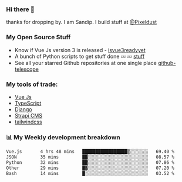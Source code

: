 ### Hi there 👋

thanks for dropping by.
I am Sandip. I build stuff at [@Pixeldust](github.com/pixeldust-in/)

###  **My Open Source Stuff**

 - Know if Vue Js version 3 is released -  [isvue3readyyet](https://github.com/sandiprb/isvue3readyyet)
 - A bunch of Python scripts to get stuff done 💤 💤 [stuff](https://github.com/sandiprb/stuff)
 - See all your starred Github repositories at one single place [github-telescope](https://github.com/sandiprb/github-telescope)



###  **My tools of trade:**
 - [Vue Js](https://github.com/vuejs/vue/)
 - [TypeScript](https://github.com/microsoft/TypeScript)
 - [Django](github.com/django/django)
 - [Strapi CMS](github.com/strapi/strapi)
 - [tailwindcss](https://github.com/tailwindlabs/tailwindcss)


###  📊 **My Weekly development breakdown**
<!--START_SECTION:waka-->

```txt
Vue.js       4 hrs 48 mins   █████████████████▒░░░░░░░   69.40 %
JSON         35 mins         ██░░░░░░░░░░░░░░░░░░░░░░░   08.57 %
Python       32 mins         ██░░░░░░░░░░░░░░░░░░░░░░░   07.86 %
Other        29 mins         █▓░░░░░░░░░░░░░░░░░░░░░░░   07.20 %
Bash         14 mins         █░░░░░░░░░░░░░░░░░░░░░░░░   03.52 %
```

<!--END_SECTION:waka-->
